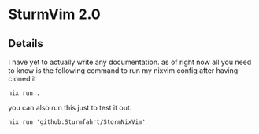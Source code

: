 # SturmVim 2.0

## Details
I have yet to actually write any documentation. as of right now all you need to know is the following command to run my nixvim config after having cloned it
```
nix run .
```
you can also run this just to test it out.
```
nix run 'github:Sturmfahrt/StormNixVim'
```
